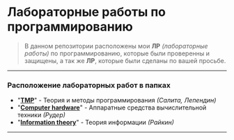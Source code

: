 # Лабораторные работы по программированию

> В данном репозитории расположены мои **ЛР** *(лабораторные работы)* по программированию, которые были проверенны и защищены, а так же **ЛР**, которые были сделаны по вашей просьбе.

---

### **Расположение лабораторных работ в папках**
* "**[TMP][TMP]**" - Теория и методы программирования *(Салита, Лепендин)*
* "**[Computer hardware][CH]**" - Аппаратные средства вычислительной техники *(Рудер)*
* "**[Information theory][IT]**" - Теория информации *(Райкин)*

---

[TMP]: https://portal.edu.asu.ru/course/view.php?id=10518 
[CH]:  https://portal.edu.asu.ru/course/view.php?id=2677 
[IT]: https://portal.edu.asu.ru/course/view.php?id=856 